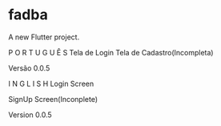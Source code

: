 # fadba

A new Flutter project.


P O R T U G U Ê S
Tela de Login
Tela de Cadastro(Incompleta)

Versão 0.0.5

I N G L I S H
Login Screen

SignUp Screen(Inconplete)

Version 0.0.5